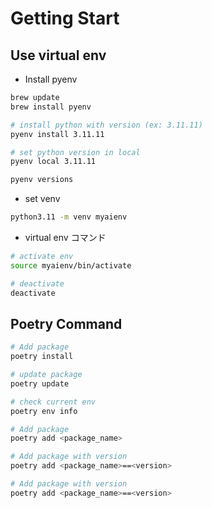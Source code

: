 # Getting Start

## Use virtual env

- Install pyenv

```bash
brew update
brew install pyenv

# install python with version (ex: 3.11.11)
pyenv install 3.11.11

# set python version in local
pyenv local 3.11.11

pyenv versions
```

- set venv

```bash
python3.11 -m venv myaienv
```

- virtual env コマンド

```bash
# activate env
source myaienv/bin/activate

# deactivate
deactivate
```

## Poetry Command

```bash
# Add package
poetry install

# update package
poetry update

# check current env
poetry env info

# Add package
poetry add <package_name>

# Add package with version
poetry add <package_name>==<version>

# Add package with version
poetry add <package_name>==<version>
```
